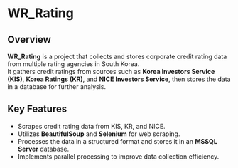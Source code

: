 # WR_Rating

## Overview

**WR_Rating** is a project that collects and stores corporate credit rating data from multiple rating agencies in South Korea.  
It gathers credit ratings from sources such as **Korea Investors Service (KIS)**, **Korea Ratings (KR)**, and **NICE Investors Service**, then stores the data in a database for further analysis.

## Key Features

- Scrapes credit rating data from KIS, KR, and NICE.
- Utilizes **BeautifulSoup** and **Selenium** for web scraping.
- Processes the data in a structured format and stores it in an **MSSQL Server** database.
- Implements parallel processing to improve data collection efficiency.
